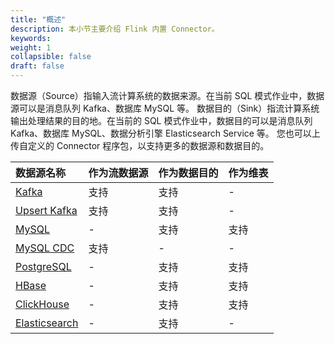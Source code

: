 ```yaml
---
title: "概述"
description: 本小节主要介绍 Flink 内置 Connector。 
keywords: 
weight: 1
collapsible: false
draft: false
---
```


数据源（Source）指输入流计算系统的数据来源。在当前 SQL 模式作业中，数据源可以是消息队列 Kafka、数据库 MySQL 等。
数据目的（Sink）指流计算系统输出处理结果的目的地。在当前的 SQL 模式作业中，数据目的可以是消息队列 Kafka、数据库 MySQL、数据分析引擎 Elasticsearch Service 等。
您也可以上传自定义的 Connector 程序包，以支持更多的数据源和数据目的。

| 数据源名称           | 作为流数据源              | 作为数据目的                                       | 作为维表                                 |
| :------------- | ------------------------------ | ------------------------------ | ------------------------------ |
| [Kafka](../kafka) | 支持 | 支持 | - |
| [Upsert Kafka](../upsert_kafka) | 支持 | 支持 | - |
| [MySQL](../mysql) | - | 支持 | 支持 |
| [MySQL CDC](../mysql_cdc) | 支持 | - | - |
| [PostgreSQL](../postgresql) | - | 支持 | 支持 |
| [HBase](../hbase) | - | 支持 | 支持 |
| [ClickHouse](../clickhouse) | - | 支持 | 支持 |
| [Elasticsearch](../elasticsearch) | - | 支持 | - |


